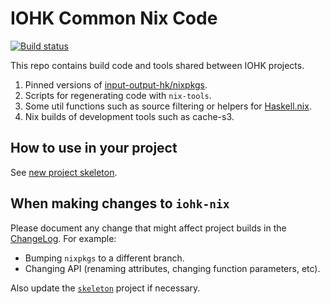 # IOHK Common Nix Code

[![Build status](https://badge.buildkite.com/e5b12d0fd507084fbdb1849da2de467f1de66b3e5c6d954554.svg)](https://buildkite.com/input-output-hk/iohk-nix)

This repo contains build code and tools shared between IOHK projects.

1. Pinned versions of [input-output-hk/nixpkgs](https://github.com/input-output-hk/nixpkgs).
2. Scripts for regenerating code with `nix-tools`.
3. Some util functions such as source filtering or helpers for [Haskell.nix](https://github.com/input-output-hk/haskell.nix).
4. Nix builds of development tools such as cache-s3.

## How to use in your project

See [new project skeleton](https://github.com/input-output-hk/cardano-skeleton/).

## When making changes to `iohk-nix`

Please document any change that might affect project builds in the
[ChangeLog](./changelog.md). For example:

 - Bumping `nixpkgs` to a different branch.
 - Changing API (renaming attributes, changing function parameters, etc).

Also update the [`skeleton`](https://github.com/input-output-hk/cardano-skeleton/) project if necessary.
